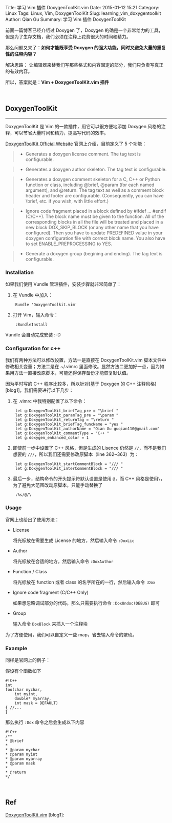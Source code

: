 Title: 学习 Vim 插件 DoxygenToolKit.vim
Date: 2015-01-12 15:21
Category: Linux
Tags: Linux, Vim, DoxygenToolKit
Slug: learning_vim_doxygentoolkit
Author: Qian Gu
Summary: 学习 Vim 插件 DoxygenToolKit

前面一篇博客已经介绍过 Doxygen 了，Doxygen 的确是一个非常给力的工具，但是为了生存文档，我们必须在注释上花费很大的时间和精力。

那么问题又来了：**如何才能既享受 Doxygen 的强大功能，同时又避免大量的重复性的注释内容？**

解决思路： 让编辑器来替我们写那些格式和内容固定的部分，我们只负责写真正的有效内容。

所以，答案就是：**Vim + DoxygenToolKit.vim 插件**

<br>

## DoxygenToolKit
* * *

DoxygenToolKit 是 Vim 的一款插件，用它可以很方便地添加 Doxygen 风格的注释，可以节省大量时间和精力，提高写代码的效率。

[DoxygenToolKit Official Website][official] 官网上介绍，目前定义了 5 个功能：

> + Generates a doxygen license comment.  The tag text is configurable. 

> + Generates a doxygen author skeleton.  The tag text is configurable. 

> + Generates a doxygen comment skeleton for a C, C++ or Python function or class, including @brief, @param (for each named argument), and @return. The tag  text as well as a comment block header and footer are configurable. (Consequently, you can have \brief, etc. if you wish, with little effort.) 

> + Ignore code fragment placed in a block defined by #ifdef ... #endif (C/C++).  The  block name must be given to the function. All of the corresponding blocks 
in all the file will be treated and placed in a new block DOX_SKIP_BLOCK (or any other name that you have configured).  Then you have to update PREDEFINED value in your doxygen configuration file with correct block name. You also have to set ENABLE_PREPROCESSING to YES. 

> + Generate a doxygen group (begining and ending). The tag text is configurable. 

### Installation

如果我们使用 Vundle 管理插件，安装步骤就非常简单了：

1. 在 Vundle 中加入：

        Bundle 'DoxygenToolkit.vim'
        
2. 打开 Vim，输入命令：

        :BundleInstall
        
Vundle 会自动完成安装 :-D

### Configuration for c++

我们有两种方法可以修改设置，方法一是直接在 DoxygenToolKit.vim 脚本文件中修改相关变量；方法二是在 ~/.vimrc 里面修改。显然方法二更加好一点，因为如果用方法一直接改原脚本，可能还得保存备份才能恢复默认值。

因为平时写的 C++ 程序比较多，所以针对[基于 Doxygen 的 C++ 注释风格][blog1]，我们需要进行以下几步：

1. 在 .vimrc 中我特别配置了以下命令：

        let g:DoxygenToolKit_briefTag_pre = "\brief "
        let g:DoxygenToolKit_paramTag_pre = "\param "
        let g:DoxygenToolKit_returnTag = "\return "
        let g:DoxygenToolKit_briefTag_funcName = "yes "
        let g:DoxygenToolKit_authorName = "Qian Gu guqian110@gmail.com"
        let g:DoxygenToolKit_commentType = "C++ "
        let g:doxygen_enhanced_color = 1

2. 即使前一步中设置了 C++ 风格，但是生成的 Lisence 仍然是 `//`，而不是我们想要的 `///`，所以我们还需要修改原脚本（line 362~363）为：

        let g:DoxygenToolKit_startCommentBlock = "/// "
        let g:DoxygenToolKit_interCommentBlock = "/// "

3. 最后一步，结构命令的开头提示符默认设置是使用 `@`，而 C++ 风格是使用`\`，为了避免大范围改动原脚本，只能手动替换了

        :%s/@/\


### Usage

官网上也给出了使用方法：

+ License

    将光标放在需要生成 License 的地方，然后输入命令 `:DoxLic`
    
+ Author

    将光标放在合适的地方，然后输入命令 `:DoxAuthor`

+ Function / Class

    将光标放在 function 或者 class 的名字所在的一行，然后输入命令 `:Dox`

+ Ignore code fragment (C/C++ Only)

    如果想忽略调试部分的代码，那么只需要执行命令 `:DoxUndoc(DEBUG)` 即可

+ Group

    输入命令 `DoxBlock` 来插入一个注释块

为了方便使用，我们可以自定义一些 map，省去输入命令的繁琐。

### Example

同样是官网上的例子：

假设有个函数如下

    #!C++
    int 
    foo(char mychar, 
        int myint, 
        double* myarray, 
        int mask = DEFAULT) 
    { //... 
    } 

那么执行 `:Dox` 命令之后会生成以下内容

    #!C++
    /** 
    * @brief 
    * 
    * @param mychar 
    * @param myint 
    * @param myarray 
    * @param mask 
    * 
    * @return 
    */ 

[official]: http://www.vim.org/scripts/script.php?script_id=987

<br>

## Ref

[DoxygenToolKit.vim][official]
[blog1]: 
